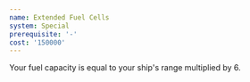 ```yaml
---
name: Extended Fuel Cells
system: Special
prerequisite: '-'
cost: '150000'
---
```

Your fuel capacity is equal to your ship's range multiplied by 6.